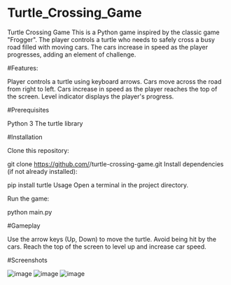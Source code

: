 # Turtle_Crossing_Game


Turtle Crossing Game
This is a Python game inspired by the classic game "Frogger". The player controls a turtle who needs to safely cross a busy road filled with moving cars. The cars increase in speed as the player progresses, adding an element of challenge.

#Features:



Player controls a turtle using keyboard arrows.
Cars move across the road from right to left.
Cars increase in speed as the player reaches the top of the screen.
Level indicator displays the player's progress.



#Prerequisites


Python 3
The turtle library


#Installation



Clone this repository:

git clone https://github.com/<your-username>/turtle-crossing-game.git
Install dependencies (if not already installed):

pip install turtle
Usage
Open a terminal in the project directory.

Run the game:

python main.py


#Gameplay


Use the arrow keys (Up, Down) to move the turtle.
Avoid being hit by the cars.
Reach the top of the screen to level up and increase car speed.


#Screenshots

![image](https://github.com/sannabewaga/Turtle_Crossing_Game/assets/113686593/58d622df-793d-4871-a359-36549f6924fb)
![image](https://github.com/sannabewaga/Turtle_Crossing_Game/assets/113686593/7113ebf9-e77a-43c9-880b-e2f85e4c35e6)
![image](https://github.com/sannabewaga/Turtle_Crossing_Game/assets/113686593/1225ec46-fdfe-42da-be89-18a7f19bc09a)



